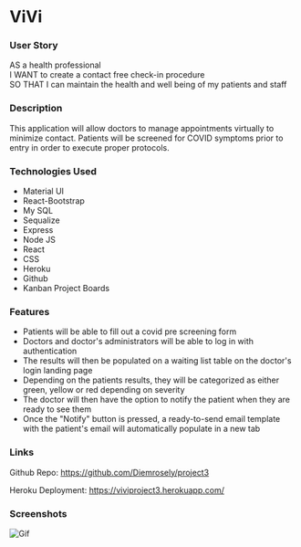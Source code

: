 # ViVi 

### User Story

AS a health professional <br>
I WANT to create a contact free check-in procedure <br>
SO THAT I can maintain the health and well being of my patients and staff

### Description 

This application will allow doctors to manage appointments virtually to minimize contact. Patients will be screened for COVID symptoms prior to entry in order to execute proper protocols.  

### Technologies Used

* Material UI
* React-Bootstrap
* My SQL
* Sequalize
* Express
* Node JS
* React 
* CSS
* Heroku
* Github 
* Kanban Project Boards 

### Features

* Patients will be able to fill out a covid pre screening form
* Doctors and doctor's administrators will be able to log in with authentication
* The results will then be populated on a waiting list table on the doctor's login landing page
* Depending on the patients results, they will be categorized as either green, yellow or red depending on severity 
* The doctor will then have the option to notify the patient when they are ready to see them
* Once the "Notify" button is pressed, a ready-to-send email template with the patient's email will automatically populate in a new tab

### Links

Github Repo: https://github.com/Diemrosely/project3

Heroku Deployment: https://viviproject3.herokuapp.com/

### Screenshots

![Gif](https://github.com/himaja830/project3/blob/master/client/src/assets/images/vivi.gif)
